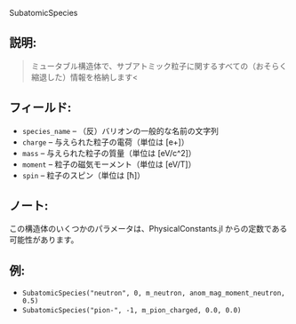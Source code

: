 SubatomicSpecies 

## 説明:

> ミュータブル構造体で、サブアトミック粒子に関するすべての（おそらく縮退した）情報を格納します<


## フィールド:

  * `species_name`      – （反）バリオンの一般的な名前の文字列
  * `charge`            – 与えられた粒子の電荷（単位は [e+]）
  * `mass`              – 与えられた粒子の質量（単位は [eV/c^2]）
  * `moment`  							– 粒子の磁気モーメント（単位は [eV/T]）
  * `spin`              – 粒子のスピン（単位は [ħ]）

## ノート:

この構造体のいくつかのパラメータは、PhysicalConstants.jl からの定数である可能性があります。

## 例:

  * `SubatomicSpecies("neutron", 0, m_neutron, anom_mag_moment_neutron, 0.5)`
  * `SubatomicSpecies("pion-", -1, m_pion_charged, 0.0, 0.0)`
